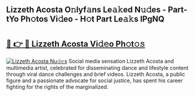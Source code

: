 ## Lizzeth Acosta O𝚗lyf𝚊ns Le𝚊𝚔ed N𝚞𝚍es - Part-tYo Ph𝚘tos Vi𝚍eo - H𝚘t Part Le𝚊𝚔s lPgNQ

# <h2><a href="http://hf0h7o.feru.top/?c=Lizzeth+Acosta">🔗 👉 🔴 Lizzeth Acosta Vi𝚍𝚎o Ph𝚘t𝚘𝚜</a></h2>

[![Lizzeth Acosta Nu𝚍𝚎s](https://i.imgur.com/0TWrTi3.gif)](http://hf0h7o.feru.top/?c=Lizzeth+Acosta)
Social media sensation Lizzeth Acosta and multimedia artist, celebrated for disseminating dance and lifestyle content through viral dance challenges and brief videos. Lizzeth Acosta, a public figure and a passionate advocate for social justice, has spent his career fighting for the rights of the marginalized. 
